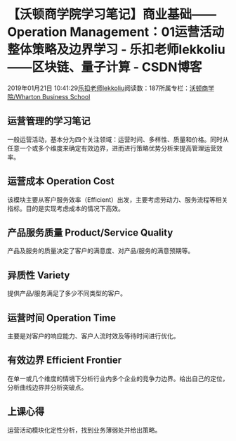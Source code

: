 
# 【沃顿商学院学习笔记】商业基础——Operation Management：01运营活动整体策略及边界学习 - 乐扣老师lekkoliu——区块链、量子计算 - CSDN博客

2019年01月21日 10:41:29[乐扣老师lekkoliu](https://me.csdn.net/lsttoy)阅读数：187所属专栏：[沃顿商学院/Wharton Business School](https://blog.csdn.net/column/details/33347.html)



## 运营管理的学习笔记
一般运营活动，基本分为四个关注领域：运营时间、多样性、质量和价格。同时从任意一个或多个维度来确定有效边界，进而进行策略优势分析来提高管理运营效率。
## 运营成本 Operation Cost
该模块主要从客户服务效率（Efficient）出发，主要考虑劳动力、服务流程等相关指标。目的是实现考虑成本的情况下高效。
## 产品服务质量 Product/Service Quality
产品及服务的质量决定了客户的满意度、对产品/服务的满意预期等。
## 异质性 Variety
提供产品/服务满足了多少不同类型的客户。
## 运营时间 Operation Time
主要是对客户的响应能力、客户人流时效及等待时间进行优化。
## 有效边界 Efficient Frontier
在单一或几个维度的情境下分析行业内多个企业的竞争力边界。给出自己的定位，分析曲线边界并分析突破点。
## 上课心得
运营活动模块化定性分析，找到业务薄弱处并给出策略。

